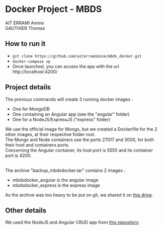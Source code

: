 # Docker Project - MBDS
AIT ERRAMI Amine<br/>
GAUTHIER Thomas

## How to run it
* `git clone https://github.com/aiterramimine/mbds_docker.git`
* `docker-compose up`
* Once launched, you can access the app with the url http://localhost:4200/

## Project details
The previous commands will create 3 running docker images :
- One for MongoDB
- One containing an Angular app (see the "angular" folder)
- One for a NodeJS/ExpressJS ("express" folder)

We use the official image for Mongo, but we created a Dockerfile for the 2 other images, at their respective folder root.<br/>
The Mongo and Node containers use the ports 27017 and 3000, for both their host and containers ports.<br/>
Concerning the Angular container, its host port is 5555 and its container port is 4200.<br/><br/>

The archive "backup_mbdsdocker.tar" contains 2 images :
- mbdsdocker_angular is the angular image
- mbdsdocker_express is the express image

As the archive was too heavy to be put on git, we shared it on [this drive](https://drive.google.com/open?id=1KeOwAhQ-MPvC46l3y4L_iMX7eiMyBW8u).

## Other details
We used the NodeJS and Angular CRUD app from [this repository](https://github.com/CodAffection/MEAN-Stack-CRUD-Operations).
